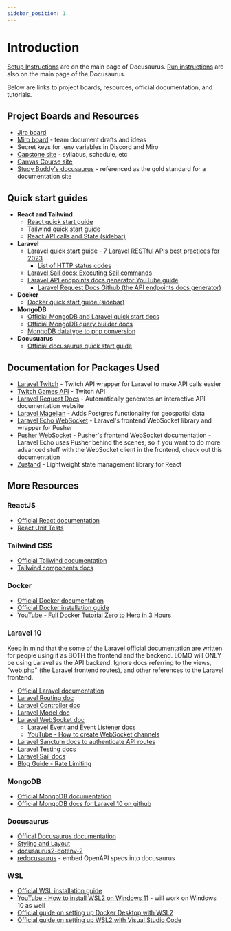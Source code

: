 ```yaml
---
sidebar_position: 1
---
```

# Introduction

[Setup Instructions](/#setup-instructions) are on the main page of Docusaurus. [Run instructions](/#run) are also on the main page of the Docusaurus.

Below are links to project boards, resources, official documentation, and tutorials.

## Project Boards and Resources
- [Jira board](https://temple-cis-projects-in-cs.atlassian.net/jira/software/c/projects/LM/boards/53)
- [Miro board](https://miro.com/app/board/uXjVMg75Ffs=/) - team document drafts and ideas
- Secret keys for .env variables in Discord and Miro
- [Capstone site](https://capstone.ianapplebaum.com/) - syllabus, schedule, etc
- [Canvas Course site](https://templeu.instructure.com/courses/133974)
- [Study Buddy's docusaurus](https://capstone-projects-2023-spring.github.io/project-virtual-pet/docs/intro) - referenced as the gold standard for a documentation site

## Quick start guides
- **React and Tailwind**
  - [React quick start guide](https://www.codementor.io/reactjs/tutorial/the-reactjs-quick-start-guide)
  - [Tailwind quick start guide](https://www.codeinwp.com/blog/tailwind-css-tutorial/)
  - [React API calls and State (sidebar)](/resources/react-api-calls-and-state)
- **Laravel**
  - [Laravel quick start guide - 7 Laravel RESTful APIs best practices for 2023](https://benjamincrozat.com/laravel-restful-api-best-practices)
    - [List of HTTP status codes](https://benjamincrozat.com/laravel-restful-api-best-practices#use-the-correct-http-code-for-responses)
  - [Laravel Sail docs: Executing Sail commands](https://laravel.com/docs/10.x/sail#executing-sail-commands)
  - [Laravel API endpoints docs generator YouTube guide](https://www.youtube.com/watch?v=gp-_kcblYGA)
    - [Laravel Request Docs Github (the API endpoints docs generator)](https://github.com/rakutentech/laravel-request-docs)
- **Docker**
  - [Docker quick start guide (sidebar)](/resources/docker-quick-start)
- **MongoDB**
  - [Official MongoDB and Laravel quick start docs](https://www.mongodb.com/compatibility/mongodb-laravel-integration#laravel-mongodb-crud-example)
  - [Official MongoDB query builder docs](https://github.com/mongodb/laravel-mongodb/blob/4.1/docs/query-builder.md)
  - [MongoDB datatype to php conversion](/docs/system-architecture/erddiagrams#datatype-conversion-from-mongodb-to-php)
- **Docusuarus**
  - [Official docusaurus quick start guide](https://capstone-projects-2023-fall.github.io/project-lomo-in-person-gaming-app/resources/quick-start-docusaurus)

## Documentation for Packages Used
- [Laravel Twitch](https://github.com/romanzipp/Laravel-Twitch) - Twitch API wrapper for Laravel to make API calls easier
- [Twitch Games API](https://dev.twitch.tv/docs/api/reference#get-games) - Twitch API
- [Laravel Request Docs](https://github.com/rakutentech/laravel-request-docs) - Automatically generates an interactive API documentation website
- [Laravel Magellan](https://github.com/clickbar/laravel-magellan) - Adds Postgres functionality for geospatial data
- [Laravel Echo WebSocket](https://laravel.com/docs/10.x/broadcasting#receiving-broadcasts) - Laravel's frontend WebSocket library and wrapper for Pusher
- [Pusher WebSocket](https://pusher.com/docs/channels/using_channels/client-api-overview/?ref=docs-index) - Pusher's frontend WebSocket documentation - Laravel Echo uses Pusher behind the scenes, so if you want to do more advanced stuff with the WebSocket client in the frontend, check out this documentation
- [Zustand](https://github.com/pmndrs/zustand) - Lightweight state management library for React

## More Resources
### ReactJS
- [Official React documentation](https://react.dev/)
- [React Unit Tests](https://www.freecodecamp.org/news/how-to-write-unit-tests-in-react/)

### Tailwind CSS
- [Official Tailwind documentation](https://tailwindcss.com/docs/installation)
- [Tailwind components docs](https://tailwindui.com/components?ref=sidebar)

### Docker
- [Official Docker documentation](https://docs.docker.com/get-started/overview/)
- [Official Docker installation guide](https://docs.docker.com/get-docker/)
- [YouTube - Full Docker Tutorial Zero to Hero in 3 Hours](https://www.youtube.com/watch?v=3c-iBn73dDE&t=5589s&pp=ygUGZG9ja2Vy)

### Laravel 10
Keep in mind that the some of the Laravel official documentation are written for people using it as BOTH the frontend and the backend. LOMO will ONLY be using Laravel as the API backend. Ignore docs referring to the views, "web.php" (the Laravel frontend routes), and other references to the Laravel frontend.

- [Official Laravel documentation](https://laravel.com/docs/10.x/readme)
- [Laravel Routing doc](https://laravel.com/docs/10.x/routing)
- [Laravel Controller doc](https://laravel.com/docs/10.x/controllers)
- [Laravel Model doc](https://laravel.com/docs/10.x/eloquent)
- [Laravel WebSocket doc](https://laravel.com/docs/10.x/broadcasting)
  - [Laravel Event and Event Listener docs](https://laravel.com/docs/10.x/events)
  - [YouTube - How to create WebSocket channels](https://www.youtube.com/watch?v=NMstI0hghnE)
- [Laravel Sanctum docs to authenticate API routes](https://laravel.com/docs/10.x/sanctum)
- [Laravel Testing docs](https://laravel.com/docs/10.x/testing)
- [Laravel Sail docs](https://laravel.com/docs/10.x/sail)
- [Blog Guide - Rate Limiting](https://medium.com/@antoine.lame/using-the-rate-limiter-in-laravel-dab58a5040bc)

### MongoDB
- [Official MongoDB documentation](https://www.mongodb.com/docs/)
- [Official MongoDB docs for Laravel 10 on github](https://github.com/mongodb/laravel-mongodb)

### Docusaurus
- [Offical Docusaurus documentation](https://docusaurus.io/docs)
- [Styling and Layout](https://docusaurus.io/docs/styling-layout)
- [docusaurus2-dotenv-2](https://www.npmjs.com/package/docusaurus2-dotenv-2)
- [redocusaurus](https://www.npmjs.com/package/redocusaurus) - embed OpenAPI specs into docusaurus

### WSL
- [Official WSL installation guide](https://learn.microsoft.com/en-us/windows/wsl/install)
- [YouTube - How to install WSL2 on Windows 11](https://www.youtube.com/watch?v=28Ei63qtquQ) - will work on Windows 10 as well
- [Official guide on setting up Docker Desktop with WSL2](https://docs.docker.com/desktop/wsl/)
- [Official guide on setting up WSL2 with Visual Studio Code](https://code.visualstudio.com/docs/remote/wsl)